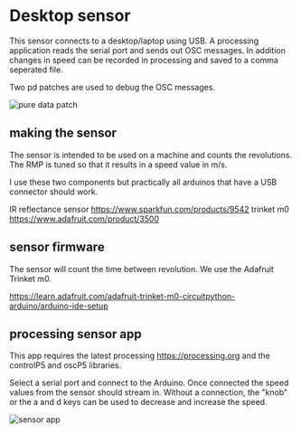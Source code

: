 # Desktop sensor

This sensor connects to a desktop/laptop using USB. A processing application reads the serial port and sends out OSC messages. In addition changes in speed can be recorded in processing and saved to a comma seperated file.

Two pd patches are used to debug the OSC messages.

![pure data patch](/pd.png)




## making the sensor

The sensor is intended to be used on a machine and counts the revolutions. The RMP is tuned so that it results in a speed value in m/s.

I use these two components but practically all arduinos that have a USB connector should work.

IR reflectance sensor https://www.sparkfun.com/products/9542
trinket m0 https://www.adafruit.com/product/3500

## sensor firmware

The sensor will count the time between revolution. We use the Adafruit Trinket m0.

https://learn.adafruit.com/adafruit-trinket-m0-circuitpython-arduino/arduino-ide-setup




## processing sensor app

This app requires the latest processing https://processing.org and the controlP5 and oscP5 libraries.

Select a serial port and connect to the Arduino. Once connected the speed values from the sensor should stream in. 
Without a connection, the "knob" or the a and d keys can be used to decrease and increase the speed. 

![sensor app](/sensor_app.png)












